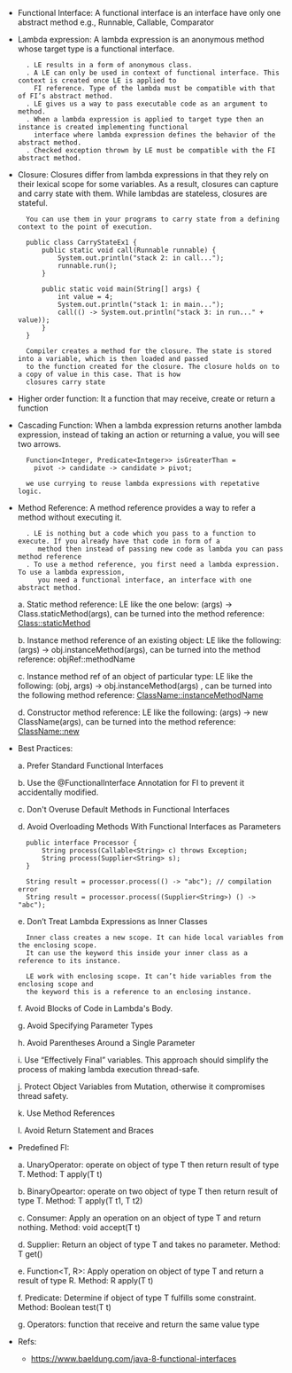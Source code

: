 * Functional Interface: A functional interface is an interface have only one abstract method e.g., 
Runnable, Callable, Comparator
* Lambda expression: A lambda expression is an anonymous method whose target type is a functional interface.

        . LE results in a form of anonymous class.
        . A LE can only be used in context of functional interface. This context is created once LE is applied to
          FI reference. Type of the lambda must be compatible with that of FI’s abstract method.
        . LE gives us a way to pass executable code as an argument to method.
        . When a lambda expression is applied to target type then an instance is created implementing functional 
          interface where lambda expression defines the behavior of the abstract method.
        . Checked exception thrown by LE must be compatible with the FI abstract method.
* Closure: Closures differ from lambda expressions in that they rely on their lexical scope for some variables. 
As a result, closures can capture and carry state with them. While lambdas are stateless, closures are stateful. 

        You can use them in your programs to carry state from a defining context to the point of execution.
        
        public class CarryStateEx1 {
            public static void call(Runnable runnable) {
                System.out.println("stack 2: in call...");
                runnable.run();
            }
        
            public static void main(String[] args) {
                int value = 4;
                System.out.println("stack 1: in main...");
                call(() -> System.out.println("stack 3: in run..." + value));
            }
        }
        
        Compiler creates a method for the closure. The state is stored into a variable, which is then loaded and passed
        to the function created for the closure. The closure holds on to a copy of value in this case. That is how 
        closures carry state
        
* Higher order function: It a function that may receive, create or return a function
        
* Cascading Function: When a lambda expression returns another lambda expression, instead of taking an action or
  returning a value, you will see two arrows.
  
        Function<Integer, Predicate<Integer>> isGreaterThan = 
          pivot ‑> candidate ‑> candidate > pivot;
          
        we use currying to reuse lambda expressions with repetative logic.
* Method Reference: A method reference provides a way to refer a method without executing it.

        . LE is nothing but a code which you pass to a function to execute. If you already have that code in form of a
           method then instead of passing new code as lambda you can pass method reference
        . To use a method reference, you first need a lambda expression. To use a lambda expression, 
           you need a functional interface, an interface with one abstract method.
    a. Static method reference: LE like the one below: (args) -> Class.staticMethod(args), can be turned into the
       method reference: <Class::staticMethod>
       
    b. Instance method reference of an existing object: LE like the following: (args) -> obj.instanceMethod(args), 
       can be turned into the method reference: objRef::methodName
       
    c. Instance method ref of an object of particular type: LE like the following: (obj, args) -> obj.instanceMethod(args)	,
       can be turned into the following method reference: <ClassName::instanceMethodName>
       
    d. Constructor method reference: LE like the following: (args) -> new ClassName(args), can be turned into the
       method reference: <ClassName::new>
* Best Practices:

    a. Prefer Standard Functional Interfaces
    
    b. Use the @FunctionalInterface Annotation for FI to prevent it accidentally modified.
    
    c. Don't Overuse Default Methods in Functional Interfaces
    
    d. Avoid Overloading Methods With Functional Interfaces as Parameters
    
        public interface Processor {
            String process(Callable<String> c) throws Exception;
            String process(Supplier<String> s);
        }
        
        String result = processor.process(() -> "abc"); // compilation error
        String result = processor.process((Supplier<String>) () -> "abc");
    e. Don’t Treat Lambda Expressions as Inner Classes
        
        Inner class creates a new scope. It can hide local variables from the enclosing scope. 
        It can use the keyword this inside your inner class as a reference to its instance.
        
        LE work with enclosing scope. It can’t hide variables from the enclosing scope and
        the keyword this is a reference to an enclosing instance.
        
    f. Avoid Blocks of Code in Lambda's Body. 
    
    g. Avoid Specifying Parameter Types
    
    h. Avoid Parentheses Around a Single Parameter
    
    i. Use “Effectively Final” variables. This approach should simplify the process of making lambda execution thread-safe.
    
    j. Protect Object Variables from Mutation, otherwise it compromises thread safety.
    
    k. Use Method References
    
    l. Avoid Return Statement and Braces

* Predefined FI:

    a. UnaryOperator<T>: operate on object of type T then return result of type T. Method: T apply(T t)
    
    b. BinaryOpeartor<T>: operate on two object of type T then return result of type T. Method: T apply(T t1, T t2)
    
    c. Consumer<T>: Apply an operation on an object of type T and return nothing. Method: void accept(T t)
    
    d. Supplier<T>: Return an object of type T and takes no parameter. Method: T get()
    
    e. Function<T, R>: Apply operation on object of type T and return a result of type R. Method: R apply(T t)
    
    f. Predicate<T>: Determine if object of type T fulfills some constraint. Method: Boolean test(T t)
    
    g. Operators: function that receive and return the same value type

* Refs:
    * https://www.baeldung.com/java-8-functional-interfaces



